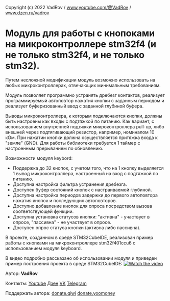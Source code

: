 Copyright (c) 2022 VadRov / www.youtube.com/@VadRov / www.dzen.ru/vadrov

# Модуль для работы с кнопоками на микроконтроллере stm32f4 (и не только stm32f4, и не только stm32).

Путем несложной модификации модуль возможно использовать на любых микроконтроллерах, отвечающих минимальным требованиям.

Модуль позволяет программно устранять дребезг контактов, реализует программируемый автоповтор нажатия кнопки с заданным периодом и реализует
буферизованный ввод с заданной глубиной буфера.

Выводы микроконтроллера, к которым подключаются кнопки, должны быть настроены как входы с подтяжкой по питанию. Как вариант, с использованием
внутренней подтяжки микроконтроллера pull-up, либо внешней через подтягивающий резистор, например, номиналом 10 кОм.
При нажатии кнопки должна осуществляется притяжка входа к "земле" (GND).
Для работы библиотеки требуется 1 таймер с настроенным прерыванием по обновлению.

Возможности модуля keybord:
- Поддержка до 32 кнопок, с учетом того, что на 1 кнопку выделяется 1 вывод микроконтроллера,
настроенный на вход с подтяжкой по питанию.
- Доступна настройка фильтра устранения дребезга.
- Доступен буфер состояний кнопок с настраиваемой глубиной.
- Доступна настройка периодов задержки до первого автоповтора нажатия кнопок и последующих автоповторов.
- Доступно добавление кнопок для опроса посредством вызова соответствующей функции.
- Доступна установка статусов кнопки: "активна" - участвует в опросе, "пассивна" - не участвует в опросе.
- Доступен опрос статуса кнопки (активна либо пассивна).

В проекте, созданном в среде STM32CubeIDE, реализован пример работы с кнопками на микроконтроллере stm32f401ccu6 с использованием 
модуля keyboard.

В видео подробно рассказано об использовании модуля и приведен пример построения проекта в среде STM32CubeIDE:
 [![Watch the video](https://img.youtube.com/vi/e-w5HS75neg/maxresdefault.jpg)](https://youtu.be/e-w5HS75neg)

Автор: **VadRov**

Контакты: [Youtube](https://www.youtube.com/@VadRov) [Дзен](https://dzen.ru/vadrov) [VK](https://vk.com/vadrov) [Telegram](https://t.me/vadrov_channel)

Поддержать автора: [donate.qiwi](https://donate.qiwi.com/payin/VadRov)  [donate.yoomoney](https://yoomoney.ru/to/4100117522443917)
